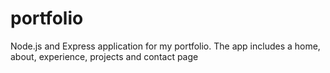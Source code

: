 # portfolio
Node.js and Express application for my portfolio. The app includes a home, about, experience, projects and contact page
